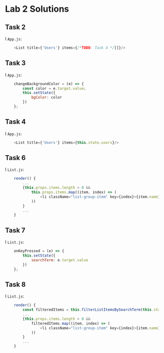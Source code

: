 # Lab 2 Solutions

## Task 2
I `App.js`:
```javascript
    <List title={'Users'} items={/*TODO: Task 4 */[]}/>
```

## Task 3
I `App.js`:
```javascript
    changeBackgroundColor = (e) => {
        const color = e.target.value;
		this.setState({
			bgColor: color
		})
	};
```

## Task 4
I `App.js`:
```javascript
    <List title={'Users'} items={this.state.users}/>
```

## Task 6
I `List.js`:
```javascript
    render() {
        ...
        {this.props.items.length > 0 && 
            this.props.items.map((item, index) => (
                <li className="list-group-item" key={index}>{item.name}</li>
            ))
        }
        ...
    }
```

## Task 7
I `List.js`:
```javascript
    onKeyPressed = (e) => {
		this.setState({
			searchTerm: e.target.value
		})
	};
```

## Task 8
I `List.js`:
```javascript
    render() {
        const filteredItems = this.filterListItemsBySearchTerm(this.state.searchTerm);
        ...
        {this.props.items.length > 0 && 
            filteredItems.map((item, index) => (
                <li className="list-group-item" key={index}>{item.name}</li>
            ))
        }
        ...
    }
```
